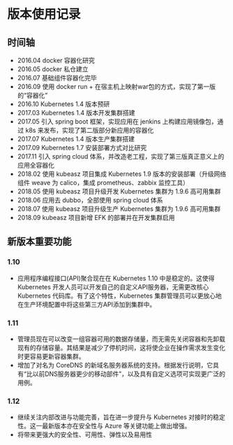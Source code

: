 # 版本使用记录

## 时间轴

- 2016.04 docker 容器化研究
- 2016.05 docker 私仓建立
- 2016.07 基础组件容器化完毕
- 2016.09 使用 docker run + 在宿主机上映射war包的方式，实现了第一版的“容器化”
- 2016.10 Kubernetes 1.4 版本预研
- 2017.03 Kubernetes 1.4 版本开发集群搭建
- 2017.05 引入 spring boot 框架，实现应用在 jenkins 上构建应用镜像包，通过 k8s 来发布，实现了第二版部分新应用的容器化
- 2017.07 Kubernetes 1.4 版本生产集群搭建
- 2017.09 Kubernetes 1.7 安装部署方式对比研究
- 2017.11 引入 spring cloud 体系，并改造老工程，实现了第三版真正意义上的应用全容器化
- 2018.02 使用 kubeasz 项目集成 Kubernetes 1.9 版本的安装部署（升级网络组件 weave 为 calico，集成 prometheus、zabbix 监控工具）
- 2018.05 使用 kubeasz 项目升级开发 Kubernetes 集群为 1.9.6 高可用集群
- 2018.06 应用去 dubbo，全部使用 spring cloud 体系 
- 2018.07 使用 kubeasz 项目升级生产 Kubernetes 集群为 1.9.6 高可用集群
- 2018.09 kubeasz 项目新增 EFK 的部署并在开发集群启用

## 新版本重要功能

### 1.10

- 应用程序编程接口(API)聚合现在在 Kubernetes 1.10 中是稳定的。这使得 Kubernetes 开发人员可以开发自己的自定义API服务器，无需更改核心 Kubernetes 代码库。有了这个特性，Kubernetes 集群管理员可以更放心地在生产环境配置中将这些第三方API添加到集群中。

### 1.11

- 管理员现在可以改变一组容器可用的数据存储量，而无需先关闭容器和先卸载现有的存储容量。其结果是减少了停机时间，这将使企业在操作需求发生变化时更容易更新容器集群。
- 增加了对名为 CoreDNS 的新域名服务器系统的支持。根据发行说明，它具有“比以前DNS服务器更少的移动部件”，以及具有自定义选项可实现更广泛的用例。 

### 1.12

- 继续关注内部改进与功能完善，旨在进一步提升与 Kubernetes 对接时的稳定性。这一最新版本亦在安全性与 Azure 等关键功能上做出增强。
- 将带来更强大的安全性、可用性、弹性以及易用性